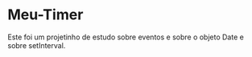 # Meu-Timer

Este foi um projetinho de estudo sobre eventos e sobre o objeto Date e sobre setInterval.
